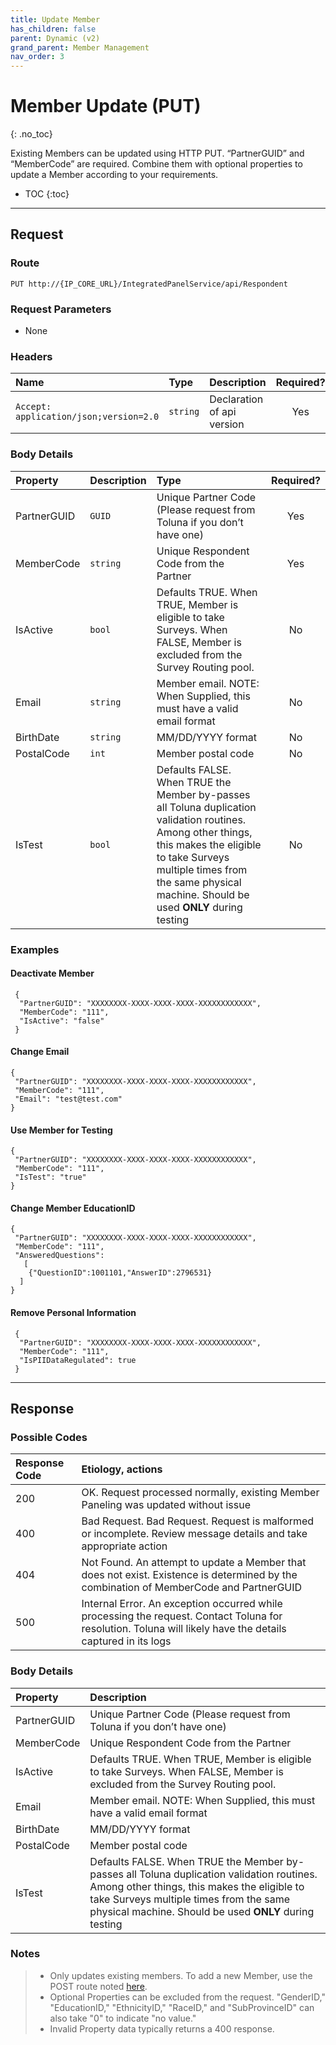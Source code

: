 ```yaml
---
title: Update Member
has_children: false
parent: Dynamic (v2)
grand_parent: Member Management
nav_order: 3
---
```



# Member Update (PUT)
{: .no_toc}

Existing Members can be updated using HTTP PUT. “PartnerGUID” and “MemberCode” are required. Combine them with optional properties to update a Member according to your requirements.

* TOC
{:toc}

---

## Request

### Route
```plaintext
PUT http://{IP_CORE_URL}/IntegratedPanelService/api/Respondent
```

### Request Parameters

 - None 

### Headers

| Name | Type | Description | Required? |
| :--- | :--- | :--- | :---: |
| ```Accept: application/json;version=2.0``` | ```string``` | Declaration of api version | Yes |


### Body Details

| Property | Description | Type | Required? |
| :--- | :--- | :--- | :---: |
| PartnerGUID | ```GUID``` | Unique Partner Code (Please request from Toluna if you don’t have one) | Yes |
| MemberCode | ```string``` | Unique Respondent Code from the Partner | Yes |
| IsActive | ```bool``` | Defaults TRUE. When TRUE, Member is eligible to take Surveys. When FALSE, Member is excluded from the Survey Routing pool.| No |
| Email | ```string``` | Member email. NOTE: When Supplied, this must have a valid email format | No |
| BirthDate | ```string``` | MM/DD/YYYY format | No |
| PostalCode | ```int``` | Member postal code | No |
| IsTest | ```bool``` | Defaults FALSE. When TRUE the Member by-passes all Toluna duplication validation routines. Among other things, this makes the eligible to take Surveys multiple times from the same physical machine. Should be used **ONLY** during testing | No |

### Examples

#### Deactivate Member
```plaintext
 {
  "PartnerGUID": "XXXXXXXX-XXXX-XXXX-XXXX-XXXXXXXXXXXX",
  "MemberCode": "111",
  "IsActive": "false"
 }
 ```
 
#### Change Email
 ```plaintext
 {
  "PartnerGUID": "XXXXXXXX-XXXX-XXXX-XXXX-XXXXXXXXXXXX",
  "MemberCode": "111",
  "Email": "test@test.com"
 }
 ```
 
#### Use Member for Testing
 ```plaintext
 {
  "PartnerGUID": "XXXXXXXX-XXXX-XXXX-XXXX-XXXXXXXXXXXX",
  "MemberCode": "111",
  "IsTest": "true"
 }
 ```
 
#### Change Member EducationID
 ```plaintext
 {
  "PartnerGUID": "XXXXXXXX-XXXX-XXXX-XXXX-XXXXXXXXXXXX",
  "MemberCode": "111",
  "AnsweredQuestions":
    [
     {"QuestionID":1001101,"AnswerID":2796531}
   ]
 }
```

#### Remove Personal Information
```plaintext
 {
  "PartnerGUID": "XXXXXXXX-XXXX-XXXX-XXXX-XXXXXXXXXXXX",
  "MemberCode": "111",
  "IsPIIDataRegulated": true
 }
```

---

## Response

### Possible Codes

| Response Code | Etiology, actions |
| :--- | :--- |
| 200 | OK. Request processed normally, existing Member Paneling was updated without issue |
| 400 | Bad Request. Bad Request. Request is malformed or incomplete. Review message details and take appropriate action |
| 404 | Not Found. An attempt to update a Member that does not exist. Existence is determined by the combination of MemberCode and PartnerGUID |
| 500 | Internal Error. An exception occurred while processing the request. Contact Toluna for resolution. Toluna will likely have the details captured in its logs |

### Body Details

| Property | Description |
| :--- | :--- |
| PartnerGUID | Unique Partner Code (Please request from Toluna if you don’t have one) |
| MemberCode | Unique Respondent Code from the Partner |
| IsActive | Defaults TRUE. When TRUE, Member is eligible to take Surveys. When FALSE, Member is excluded from the Survey Routing pool.|
| Email | Member email. NOTE: When Supplied, this must have a valid email format |
| BirthDate | MM/DD/YYYY format |
| PostalCode | Member postal code |
| IsTest | Defaults FALSE. When TRUE the Member by-passes all Toluna duplication validation routines. Among other things, this makes the eligible to take Surveys multiple times from the same physical machine. Should be used **ONLY** during testing |


### Notes

> - Only updates existing members. To add a new Member, use the POST route noted [here](/membermanagement/v2 "v2 Post").
> - Optional Properties can be excluded from the request. "GenderID," "EducationID," "EthnicityID," "RaceID," and "SubProvinceID" can also take "0" to indicate "no value."
> - Invalid Property data typically returns a 400 response.